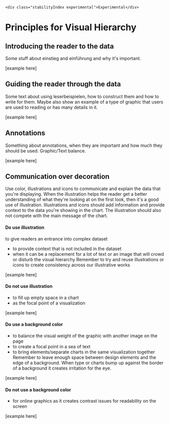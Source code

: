 ```html|span-1,no-source,plain
<div class="stabilityIndex experimental">Experimental</div>
```

# Principles for Visual Hierarchy

## Introducing the reader to the data
Some stuff about einstieg and einführung and why it's important.

[example here]

## Guiding the reader through the data
Some text about using leserbeispielen, how to construct them and how to write for them. Maybe also show an example of a type of graphic that users are used to reading or has many details in it.

[example here]

## Annotations
Something about annotations, when they are important and how much they should be used. Graphic/Text balance.

[example here]

## Communication over decoration
Use color, illustrations and icons to communicate and explain the data that you're displaying. When the illustration helps the reader get a better understanding of what they're looking at on the first look, then it's a good use of illustration. Illustrations and icons should add information and provide context to the data you're showing in the chart. The illustration should also not compete with the main message of the chart.

#### Do use illustration
to give readers an entrance into complex dataset
- to provide context that is not included in the dataset
- when it can be a replacement for a lot of text or an image that will crowd or disturb the visual hierarchy
 Remember to try and reuse illustrations or icons to create consistency across our illustrative works

[example here]

#### Do not use illustration
- to fill up empty space in a chart
- as the focal point of a visualization

[example here]

#### Do use a background color
- to balance the visual weight of the graphic with another image on the page
- to create a focal point in a sea of text
- to bring elements/separate charts in the same visualization together  
Remember to leave enough space between design elements and the edge of a background. When type or charts bump up against the border of a background it creates irritation for the eye.

[example here]

#### Do not use a background color
- for online graphics as it creates contrast issues for readability on the screen

[example here]
